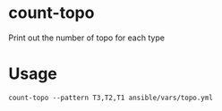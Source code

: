 # count-topo

Print out the number of topo for each type

# Usage

```
count-topo --pattern T3,T2,T1 ansible/vars/topo.yml
```